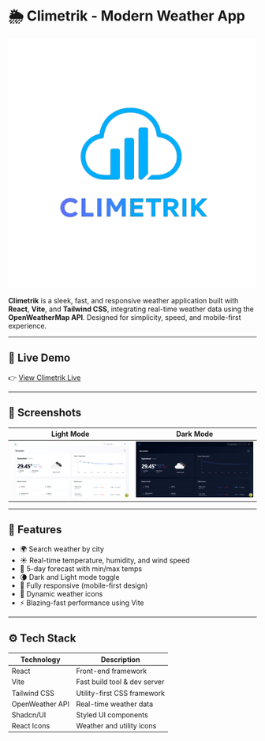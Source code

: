 # 🌦️ Climetrik - Modern Weather App

![Climetrik Banner](./public/logo1.png)

**Climetrik** is a sleek, fast, and responsive weather application built with **React**, **Vite**, and **Tailwind CSS**, integrating real-time weather data using the **OpenWeatherMap API**. Designed for simplicity, speed, and mobile-first experience.

---

## 🔗 Live Demo

👉 [View Climetrik Live](https://your-deployment-url.vercel.app/)

---

## 📸 Screenshots

| Light Mode | Dark Mode |
|------------|-----------|
| ![Light](./public/light.png) | ![Dark](./public/dark.png) |

---

## 🚀 Features

- 🌍 Search weather by city
- ☀️ Real-time temperature, humidity, and wind speed
- 📆 5-day forecast with min/max temps
- 🌘 Dark and Light mode toggle
- 📱 Fully responsive (mobile-first design)
- 💨 Dynamic weather icons
- ⚡ Blazing-fast performance using Vite

---

## ⚙️ Tech Stack

| Technology    | Description               |
|---------------|---------------------------|
| React         | Front-end framework       |
| Vite          | Fast build tool & dev server |
| Tailwind CSS  | Utility-first CSS framework |
| OpenWeather API | Real-time weather data  |
| Shadcn/UI     | Styled UI components      |
| React Icons   | Weather and utility icons |


